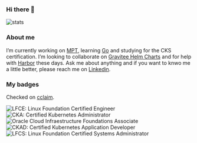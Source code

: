 ### Hi there 👋

<img src="https://github-readme-stats.vercel.app/api?username=thyarles&show_icons=true&theme=dark&count_private=true%22" alt="stats">

### About me

I’m currently working on [MPT](https://mpt.mpt.br), learning [Go](https://golang.org/) and studying for the CKS certification.
I’m looking to collaborate on [Gravitee Helm Charts](https://github.com/gravitee-io/helm-charts) and for help with [Harbor](https://github.com/goharbor/harbor) these days.
Ask me about anything and if you want to knwo me a little better, please reach me on [Linkedin](https://www.linkedin.com/in/thyarles).

### My badges

Checked on [cclaim](https://www.youracclaim.com/users/thyarles/badges).

<img src="https://images.youracclaim.com/size/112x112/images/3f0fcb06-af9b-49e3-a892-24bd915fee76/Training_Badges_LFCE.png" alt="LFCE: Linux Foundation Certified Engineer">  <img src="https://images.youracclaim.com/size/128x128/images/8b8ed108-e77d-4396-ac59-2504583b9d54/cka_from_cncfsite__281_29.png" alt="CKA: Certified Kubernetes Administrator">  <img src="https://images.youracclaim.com/size/128x128/images/697cf123-74b0-4356-9055-9973471d26d6/03_Oracle_Cloud_Infrastructure_Foundations_Associate.png" alt="Oracle Cloud Infraestructure Foundations Associate">  <img src="https://images.youracclaim.com/size/128x128/images/f88d800c-5261-45c6-9515-0458e31c3e16/ckad_from_cncfsite.png" alt="CKAD: Certified Kubernetes Application Developer">  <img src="https://images.youracclaim.com/size/128x128/images/1e6611ca-8afe-4ecc-ad4d-305fba52ee7e/1_LFCS-600x600.png" alt="LFCS: Linux Foundation Certified Systems Administrator">
